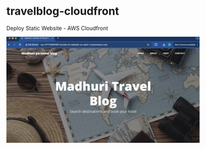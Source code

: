 # travelblog-cloudfront
 Deploy Static Website - AWS Cloudfront

![Alt text](./travelblog-website/post-deployment-verification.png?raw=true "Personal Blog")
